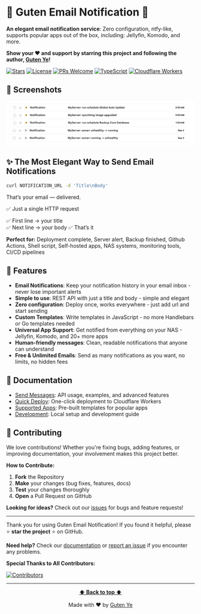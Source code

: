 # 💌 Guten Email Notification 💌

**An elegant email notification service**: Zero configuration, ntfy-like, supports popular apps out of the box, including: Jellyfin, Komodo, and more.

**Show your ❤️ and support by starring this project and following the author, [Guten Ye](https://github.com/gutenye)!**

[![Stars](https://img.shields.io/github/stars/gutenye/email-notification?style=social)](https://github.com/gutenye/email-notification)
[![License](https://img.shields.io/github/license/gutenye/email-notification?color=blue)](https://github.com/gutenye/email-notification/blob/main/LICENSE)
[![PRs Welcome](https://img.shields.io/badge/PRs-welcome-brightgreen)](https://github.com/gutenye/email-notification#-contribute)
[![TypeScript](https://img.shields.io/badge/TypeScript-007ACC?logo=typescript&logoColor=white)](https://www.typescriptlang.org)
[![Cloudflare Workers](https://img.shields.io/badge/Cloudflare-Workers-F38020?logo=cloudflare&logoColor=white)](https://workers.cloudflare.com/)

## 🌠️ Screenshots

![Screenshot](./docs/screenshot.png)

## ✨ The Most Elegant Way to Send Email Notifications

```sh
curl NOTIFICATION_URL -d 'Title\nBody'
```

That’s your email — delivered.

✅ Just a single HTTP request

✅ First line → your title <br/>
✅ Next line → your body
✅ That’s it

**Perfect for:** Deployment complete, Server alert, Backup finished, Github Actions, Shell script, Self-hosted apps, NAS systems, monitoring tools, CI/CD pipelines

## 🌟 Features

- **Email Notifications**: Keep your notification history in your email inbox - never lose important alerts
- **Simple to use**: REST API with just a title and body - simple and elegant
- **Zero configuration**: Deploy once, works everywhere - just add url and start sending
- **Custom Templates**: Write templates in JavaScript - no more Handlebars or Go templates needed
- **Universal App Support**: Get notified from everything on your NAS - Jellyfin, Komodo, and 20+ more apps
- **Human-friendly messages**: Clean, readable notifications that anyone can understand
- **Free & Unlimited Emails**: Send as many notifications as you want, no limits, no hidden fees

## 📖 Documentation

- [Send Messages](./docs/SendMessages.md): API usage, examples, and advanced features
- [Quick Deploy](./docs/Deployment.md): One-click deployment to Cloudflare Workers
- [Supported Apps](./src/templates/Templates.md): Pre-built templates for popular apps
- [Development](./docs/Development.md): Local setup and development guide

## 🤝 Contributing

We love contributions! Whether you're fixing bugs, adding features, or improving documentation, your involvement makes this project better.

**How to Contribute:**

1. **Fork** the Repository
2. **Make** your changes (bug fixes, features, docs)
3. **Test** your changes thoroughly
4. **Open** a Pull Request on GitHub

**Looking for ideas?** Check out our [issues](https://github.com/gutenye/email-notification/issues) for bugs and feature requests!

---

Thank you for using Guten Email Notification! If you found it helpful, please ⭐️ **star the project** ⭐ on GitHub.

**Need help?** Check our [documentation](#-documentation) or [report an issue](https://github.com/gutenye/email-notification/issues) if you encounter any problems.

**Special Thanks to All Contributors:**

[![Contributors](https://contrib.rocks/image?repo=gutenye/email-notification)](https://github.com/gutenye/email-notification/graphs/contributors)

---

<p align="center">
  <strong><a href="#readme">⬆ Back to top ⬆</a></strong><br><br>
  Made with ❤️ by <a href="https://github.com/gutenye">Guten Ye</a>
</p>
